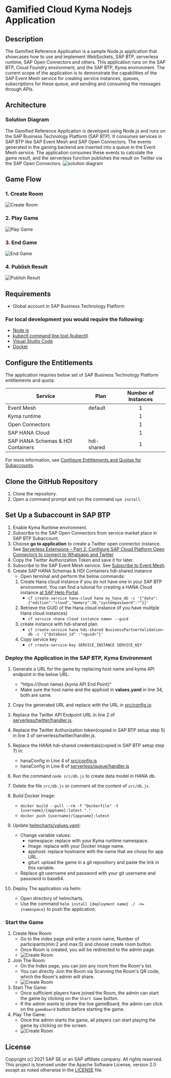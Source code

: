 # Gamified Cloud Kyma Nodejs Application

## Description

The Gamified Reference Application is a sample Node.js application that showcases how to use and implement WebSockets, SAP BTP, serverless runtime, SAP Open Connectors and others. This application runs on the SAP BTP, Cloud Foundry environment, and the SAP BTP, Kyma environment. The current scope of the application is to demonstrate the capabilities of the SAP Event Mesh service for creating service instances, queues, subscriptions for these queue, and sending and consuming the messages through APIs.


## Architecture

### Solution Diagram
The Gamified Reference Application is developed using Node.js and runs on the SAP Business Technology Platform (SAP BTP). It consumes services in SAP BTP like SAP Event Mesh and SAP Open Connectors. The events generated in the gaming backend are inserted into a queue in the Event Mesh service. The application consumes these events to calculate the game result, and the serverless function publishes the result on Twitter via the SAP Open Connectors.
![solution diagram](public/img/solution_diagram.jpg)

## Game Flow

### 1. Create Room
![Create Room](public/img/1.jpg)

### 2. Play Game
![Play Game](public/img/2.jpg)

### 3. End Game
![End Game](public/img/3.jpg)

### 4. Publish Result
![Publish Result](public/img/4.jpg)



## Requirements
* Global account in SAP Business Technology Platform

### For local development you would require the following:
* [Node js](https://nodejs.org/en/download/)
* [kubectl command line tool (kubectl)]( https://kubernetes.io/docs/tasks/tools/install-kubectl-windows/)
* [Visual Studio Code](https://cap.cloud.sap/docs/get-started/in-vscode)
* [Docker](https://www.docker.com/products/docker-desktop)

## Configure the Entitlements

The application requires below set of SAP Business Technology Platform entitlements and quota:

| Service                           | Plan       | Number of Instances |
|-----------------------------------|------------|:-------------------:|
| Event Mesh                        | default    |          1          |
| Kyma runtime                      |            |          1          |
| Open Connectors                   |            |          1          |
| SAP HANA Cloud                    |            |          1          |
| SAP HANA Schemas & HDI Containers | hdi-shared |          1          |

For more information, see [Configure Entitlements and Quotas for Subaccounts](https://help.sap.com/products/BTP/65de2977205c403bbc107264b8eccf4b/5ba357b4fa1e4de4b9fcc4ae771609da.html).


## Clone the GitHub Repository

1. Clone the repository.
2. Open a command prompt and run the command `npm install`.

## Set Up a Subaccount in SAP BTP
1. Enable Kyma Runtime environment.
2. Subscribe to the SAP Open Connectors from service market place in SAP BTP Subaccount.
3. Choose **go to application** to create a Twitter open connector instance. See [Serverless Extensions – Part 2: Configure SAP Cloud Platform Open Connectors to connect to Whatsapp and Twitter](https://blogs.sap.com/2020/04/17/serverless-extensions-part-2-configure-sap-cloud-platform-open-connectors-to-connect-to-whatsapp-and-twitter./)
4. Copy the Twitter Authorization Token and save it for later.     
5. Subscribe to the SAP Event Mesh service. See [Subscribe to Event Mesh](https://help.sap.com/viewer/bf82e6b26456494cbdd197057c09979f/Cloud/en-US/d6389ec67f2e451b8d4cadc19c4bc369.html).
6. Create SAP HANA Schemas & HDI Containers hdi-shared instance
    * Open terminal and perform the below commands:
    1. Create Hana cloud instance if you do not have one in your SAP BTP environment. You can find a tutorial for creating a HANA Cloud instance [at SAP Help Portal](https://help.sap.com/viewer/db19c7071e5f4101837e23f06e576495/2020_03_QRC/en-US/921f3e46247947779d69b8c85c9b9985.html).
        - `cf create-service hana-cloud hana my_hana_db -c '{"data":{"edition":"cloud","memory":30,"systempassword":""}}'`
    2. Retrieve the GUID of the Hana cloud instance (if you have mulitple Hana cloud instances)
        - `cf service <hana cloud instance name> --guid`
    3. create instance with hdi-shared plan
        - `cf create-service hana hdi-shared BusinessPartnerValidation-db -c '{"database_id" :"<guid>"}'`
    4. Copy service key
        - `cf create-service-key SERVICE_INSTANCE SERVICE_KEY`  


### Deploy the Application in the SAP BTP, Kyma Environment

1. Generate a URL for the game by replacing host name and kyma API endpoint in the below URL:
    - "https://{host name}.{kyma API End Point}"
    - Make sure the host name and the apphost in **values.yaml** in line 34, both are same.

2. Copy the generated URL and replace with the URL in [src/config.js](https://github.tools.sap/refapps/GamifiedRefapps/tree/master/src/config.js):
3. Replace the Twitter API Endpoint URL in line 2 of [serverless/twitter/handler.js](https://github.tools.sap/refapps/GamifiedRefapps/tree/master/serverless/twitter/handler.js).    
4. Replace the Twitter Authorization token(copied in SAP BTP setup step 5) in line 3 of serverless/twitter/handler.js.
5. Replace the HANA hdi-shared credentials(copied in SAP BTP setup step 7) in:
    - hanaConfig in Line 4 of [src/config.js](https://github.tools.sap/refapps/GamifiedRefapps/tree/master/src/config.js)
    - hanaConfig in Line 8 of [serverless/queue/handler.js](https://github.tools.sap/refapps/GamifiedRefapps/tree/master/serverless/queue/handler.js)
6. Run the command `node src/db.js` to create data model in HANA db.
7. Delete the file `src/db.js` or comment all the content of `src/db.js`.   
8. Build Docker Image:
    - `docker build --pull --rm -f "Dockerfile" -t {username}/{appname}:latest "."`   
    - `docker push {username}/{appname}:latest` 
9. Update [helmcharts/values.yaml](https://github.tools.sap/refapps/GamifiedRefapps/tree/master/helmcharts/values.yaml):
    - Change variable values:
        - namespace: replace with your Kyma runtime namespace.
        - Image: replace with your Docker image name.
        - apphost: replace hostname with the name that we chose for app URL.
        - giturl: upload the game in a git repositiory and paste the link in this variable. 
    - Replace git username and password with your git username and passowrd in base64.    
10. Deploy The application via helm:
    - Open directory of helmcharts.
    - Use the command `helm install {deployment name} ./ -n={namespace}` to push the application.

### Start the Game

1. Create New Room:
    - Go to the index page and enter a room name, Number of participants(min:2 and max:5) and choose create room button.
    - Once Room is created, you will be redirected to the admin page.
    - ![Create Room](public/img/create_room.png)
2. Join The Room:
    - On the Index page, you can join any room from the Room's list.
    - You can directly Join the Room via Scanning the Room's QR code, which the Room's admin will share.
    - ![Create Room](public/img/join_room.png)    
3. Start The Game:
    - Once sufficient players have joined the Room, the admin can start the game by clicking on the `Start Game` button.
    - If the admin wants to share the live gameBoard, the admin can click on the `gameBoard` button before starting the game.
4. Play The Game:
    - Once the admin starts the game, all players can start playing the game by clicking on the screen.
    - ![Create Room](public/img/play_game.png) 

## License
Copyright (c) 2021 SAP SE or an SAP affiliate company. All rights reserved. This project is licensed under the Apache Software License, version 2.0 except as noted otherwise in the [LICENSE](LICENSES/Apache-2.0.txt) file.
